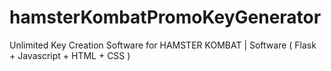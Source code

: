 # hamsterKombatPromoKeyGenerator
Unlimited Key Creation Software for HAMSTER KOMBAT | Software ( Flask + Javascript + HTML + CSS )
